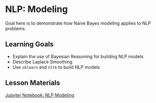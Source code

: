 # NLP: Modeling

Goal here is to demonstrate how Naive Bayes modeling applies to NLP problems.

## Learning Goals

- Explain the use of Bayesian Reasoning for building NLP models
- Describe Laplace Smoothing
- Use `sklearn` and `nltk` to build NLP models

## Lesson Materials

[Jupyter Notebook: NLP Modeling](nlp_modeling.ipynb)

